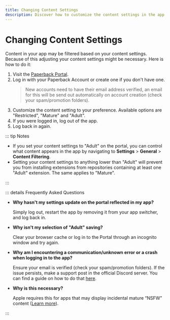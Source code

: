 ```yaml
---
title: Changing Content Settings
description: Discover how to customize the content settings in the app.
---
```


# Changing Content Settings

Content in your app may be filtered based on your content settings. Because of this adjusting your content settings might be necessary. Here is how to do it:

1. Visit the [Paperback Portal](https://portal.paperback.moe).
2. Log in with your Paperback Account or create one if you don't have one.
   > New accounts need to have their email address verified, an email for this will be send out automatically on account creation (check your spam/promotion folders).
3. Customize the content setting to your preference. Available options are "Restricted", "Mature" and "Adult".
4. If you were logged in, log out of the app.
5. Log back in again.

::: tip Notes

- If you set your content settings to "Adult" on the portal, you can control what content appears in the app by navigating to **Settings** > **General** > **Content Filtering**.
- Setting your content settings to anything lower than "Adult" will prevent you from installing extensions from repositories containing at least one "Adult" extension. The same applies to "Mature".

:::

::: details Frequently Asked Questions

- **Why hasn't my settings update on the portal reflected in my app?**

  Simply log out, restart the app by removing it from your app switcher, and log back in.

- **Why isn't my selection of "Adult" saving?**

  Clear your browser cache or log in to the Portal through an incognito window and try again.

- **Why am I encountering a communication/unknown error or a crash when logging in to the app?**

  Ensure your email is verified (check your spam/promotion folders). If the issue persists, make a support post in the official Discord server. You can find a guide on how to do that [here](/getting-started/further-support/#using-the-official-discord-server).

- **Why is this necessary?**

  Apple requires this for apps that may display incidental mature “NSFW” content ([Learn more](https://developer.apple.com/app-store/review/guidelines/#user-generated-content)).

:::
